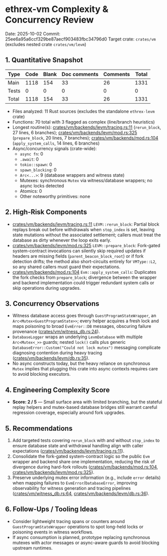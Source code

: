 # ethrex-vm Complexity & Concurrency Review

Date: 2025-10-02
Commit: 25ee6a95a6ccf329be87aecf903483fbc34796d0
Target crate: `crates/vm` (excludes nested crate `crates/vm/levm`)

## 1. Quantitative Snapshot

| Type | Code | Blank | Doc comments | Comments | Total |
| --- | --- | --- | --- | --- | --- |
| Main | 1118 | 154 | 33 | 26 | 1331 |
| Tests | 0 | 0 | 0 | 0 | 0 |
| Total | 1118 | 154 | 33 | 26 | 1331 |

- Files analyzed: 11 Rust sources (excludes the standalone `ethrex-levm` crate)
- Functions: 70 total with 3 flagged as complex (line/branch heuristics)
- Longest routine(s): [crates/vm/backends/levm/tracing.rs:11](https://github.com/lambdaclass/ethrex/blob/25ee6a95a6ccf329be87aecf903483fbc34796d0/crates/vm/backends/levm/tracing.rs#L11) (`rerun_block`, 27 lines, 6 branches); [crates/vm/backends/levm/mod.rs:325](https://github.com/lambdaclass/ethrex/blob/25ee6a95a6ccf329be87aecf903483fbc34796d0/crates/vm/backends/levm/mod.rs#L325) (`prepare_block`, 20 lines, 7 branches); [crates/vm/backends/mod.rs:104](https://github.com/lambdaclass/ethrex/blob/25ee6a95a6ccf329be87aecf903483fbc34796d0/crates/vm/backends/mod.rs#L104) (`apply_system_calls`, 14 lines, 6 branches)
- Async/concurrency signals (crate-wide):
  - `async fn`: 0
  - `.await`: 0
  - `tokio::spawn`: 0
  - `spawn_blocking`: 0
  - `Arc<...>`: 9 (database wrappers and witness state)
  - Mutexes: synchronous `Mutex` via witness/database wrappers; no async locks detected
  - Atomics: 0
  - Other noteworthy primitives: none

## 2. High-Risk Components
- [crates/vm/backends/levm/tracing.rs:11](https://github.com/lambdaclass/ethrex/blob/25ee6a95a6ccf329be87aecf903483fbc34796d0/crates/vm/backends/levm/tracing.rs#L11) `LEVM::rerun_block`: Partial block replays break out before withdrawals when `stop_index` is set, leaving state mutations without the associated settlement; callers must treat the database as dirty whenever the loop exits early.
- [crates/vm/backends/levm/mod.rs:325](https://github.com/lambdaclass/ethrex/blob/25ee6a95a6ccf329be87aecf903483fbc34796d0/crates/vm/backends/levm/mod.rs#L325) `LEVM::prepare_block`: Fork-gated system-contract invocations can silently skip required updates if headers are missing fields (`parent_beacon_block_root`) or if fork detection drifts; the method also short-circuits entirely for `VMType::L2`, so any shared callers must guard their expectations.
- [crates/vm/backends/mod.rs:104](https://github.com/lambdaclass/ethrex/blob/25ee6a95a6ccf329be87aecf903483fbc34796d0/crates/vm/backends/mod.rs#L104) `Evm::apply_system_calls`: Duplicates the fork checks from `prepare_block`; divergence between the wrapper and backend implementation could trigger redundant system calls or skip operations during upgrades.

## 3. Concurrency Observations
- Witness database access goes through `GuestProgramStateWrapper`, an `Arc<Mutex<GuestProgramState>>`; every helper acquires a fresh lock and maps poisoning to broad `EvmError::DB` messages, obscuring failure provenance ([crates/vm/witness_db.rs:24](https://github.com/lambdaclass/ethrex/blob/25ee6a95a6ccf329be87aecf903483fbc34796d0/crates/vm/witness_db.rs#L24)).
- `DatabaseLogger` wraps an underlying `LevmDatabase` with multiple `Arc<Mutex<_>>` guards; nested `lock()` calls plus generic `DatabaseError::Custom("Could not lock mutex")` messaging complicate diagnosing contention during heavy tracing ([crates/vm/backends/levm/db.rs:35](https://github.com/lambdaclass/ethrex/blob/25ee6a95a6ccf329be87aecf903483fbc34796d0/crates/vm/backends/levm/db.rs#L35)).
- No async constructs today, but the heavy reliance on synchronous `Mutex` implies that plugging this crate into async contexts requires care to avoid blocking executors.

## 4. Engineering Complexity Score
- **Score: 2 / 5** — Small surface area with limited branching, but the stateful replay helpers and mutex-based database bridges still warrant careful regression coverage, especially around fork upgrades.

## 5. Recommendations
1. Add targeted tests covering `rerun_block` with and without `stop_index` to ensure database state and withdrawal handling align with caller expectations ([crates/vm/backends/levm/tracing.rs:11](https://github.com/lambdaclass/ethrex/blob/25ee6a95a6ccf329be87aecf903483fbc34796d0/crates/vm/backends/levm/tracing.rs#L11)).
2. Consolidate the fork-gated system-contract logic so the public `Evm` wrapper and backend share one implementation, reducing the risk of divergence during hard-fork rollouts ([crates/vm/backends/mod.rs:104](https://github.com/lambdaclass/ethrex/blob/25ee6a95a6ccf329be87aecf903483fbc34796d0/crates/vm/backends/mod.rs#L104), [crates/vm/backends/levm/mod.rs:325](https://github.com/lambdaclass/ethrex/blob/25ee6a95a6ccf329be87aecf903483fbc34796d0/crates/vm/backends/levm/mod.rs#L325)).
3. Preserve underlying mutex error information (e.g., include `error` details) when mapping failures to `EvmError`/`DatabaseError`, improving observability for witness generation and tracing pipelines ([crates/vm/witness_db.rs:64](https://github.com/lambdaclass/ethrex/blob/25ee6a95a6ccf329be87aecf903483fbc34796d0/crates/vm/witness_db.rs#L64), [crates/vm/backends/levm/db.rs:36](https://github.com/lambdaclass/ethrex/blob/25ee6a95a6ccf329be87aecf903483fbc34796d0/crates/vm/backends/levm/db.rs#L36)).

## 6. Follow-Ups / Tooling Ideas
- Consider lightweight tracing spans or counters around `GuestProgramStateWrapper` operations to spot long-held locks or poisoning events in witness workflows.
- If async consumption is planned, prototype replacing synchronous mutexes with actor messages or async-aware guards to avoid blocking upstream runtimes.
